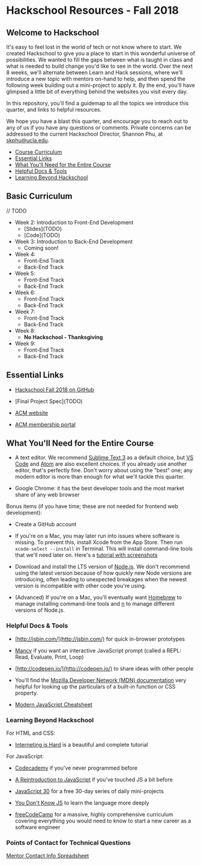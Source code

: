 # Hackschool Resources - Fall 2018

## Welcome to Hackschool 

It's easy to feel lost in the world of tech or not know where to start. We
created Hackschool to give you a place to start in this wonderful universe of
possibilities. We wanted to fill the gaps between what is taught in class and
what is needed to build change you'd like to see in the world. Over the next 8
weeks, we'll alternate between Learn and Hack sessions, where we'll introduce a
new topic with mentors on-hand to help, and then spend the following week
building out a mini-project to apply it. By the end, you'll have glimpsed a
little bit of everything behind the websites you visit every day.

In this repository, you'll find a guidemap to all the topics we introduce this
quarter, and links to helpful resources.

We hope you have a blast this quarter, and encourage you to reach out to any of
us if you have any questions or comments. Private concerns can be addressed to
the current Hackschool Director, Shannon Phu, at
[skphu@ucla.edu](mailto:skphu@ucla.edu).

<!-- MarkdownTOC autolink=true bracket="round" lowercase_only_ascii="false" -->
- [Course Curriculum](#basic-curriculum)
- [Essential Links](#essential-links)
- [What You'll Need for the Entire Course](#what-youll-need-for-the-entire-course)
- [Helpful Docs & Tools](#helpful-docs--tools)
- [Learning Beyond Hackschool](#learning-beyond-hackschool)

<!-- /MarkdownTOC -->

## Basic Curriculum

// TODO

* Week 2: Introduction to Front-End Development
    * [Slides]\(TODO)
    * [Code]\(TODO)
* Week 3: Introduction to Back-End Development
    * Coming soon!
* Week 4:
    * Front-End Track
    * Back-End Track
* Week 5:
    - Front-End Track
    - Back-End Track
* Week 6:
   - Front-End Track
   - Back-End Track
* Week 7:
   - Front-End Track
   - Back-End Track
* Week 8:
   - **No Hackschool - Thanksgiving**
* Week 9:
   - Front-End Track
   - Back-End Track

## Essential Links 

* [Hackschool Fall 2018 on GitHub](https://github.com/uclaacm/hackschool-f18)

* [Final Project Spec]\(TODO)

* [ACM website](http://www.uclaacm.com/)

* [ACM membership portal](https://members.uclaacm.com/login)



## What You'll Need for the Entire Course

* A text editor. We recommend [Sublime Text 3](https://www.sublimetext.com/) as
  a default choice, but [VS Code](https://code.visualstudio.com/) and
  [Atom](https://atom.io/) are also excellent choices. If you already use
  another editor, that's perfectly fine. Don't worry about using the "best"
  one; any modern editor is more than enough for what we'll tackle this
  quarter.

* Google Chrome: it has the best developer tools and the most market share of
  any web browser

Bonus items (if you have time; these are not needed for frontend web development): 

* Create a GitHub account

* If you're on a Mac, you may later run into issues where software is missing.
  To prevent this, install Xcode from the App Store. Then run `xcode-select --install` in Terminal. This will install command-line tools that we'll need
  later on. Here's a [tutorial with screenshots](http://osxdaily.com/2014/02/12/install-command-line-tools-mac-os-x/)

* Download and install the LTS version of [Node.js](https://nodejs.org/en/). 
  We don't recommend using the latest version because of how quickly new Node
  versions are introducing, often leading to unexpected breakages when the
  newest version is incompatible with other code you're using.

* (Advanced) If you're on a Mac, you'll eventually want
  [Homebrew](https://brew.sh/) to manage installing command-line tools and
  [n](https://github.com/tj/n) to manage different versions of Node.js.

### Helpful Docs & Tools

* [http://jsbin.com/](http://jsbin.com/) for quick in-browser prototypes

* [Mancy](https://github.com/princejwesley/Mancy) if you want an interactive
  JavaScript prompt (called a REPL: Read, Evaluate, Print, Loop)

* [http://codepen.io/](http://codepen.io/) to share ideas with other people

* You'll find the [Mozilla Developer Network (MDN) documentation](https://developer.mozilla.org/en-US/docs/Web) very helpful
for looking up the particulars of a built-in function or CSS property.

* [Modern JavaScript Cheatsheet](https://github.com/mbeaudru/modern-js-cheatsheet/blob/master/readme.md)


### Learning Beyond Hackschool

For HTML and CSS:

* [Interneting is Hard](https://internetingishard.com/) is a beautiful and complete tutorial

For JavaScript: 

* [Codecademy](https://www.codecademy.com/learn/introduction-to-javascript) if you've never programmed before

* [A Reintroduction to JavaScript](https://developer.mozilla.org/en-US/docs/Web/JavaScript/A_re-introduction_to_JavaScript) if you've touched JS a bit before

* [JavaScript 30](https://javascript30.com/) for a free 30-day series of daily
  mini-projects

* [You Don't Know JS](https://github.com/getify/You-Dont-Know-JS) to learn the language more deeply

* [freeCodeCamp](https://www.freecodecamp.org/map) for a massive, highly comprehensive curriculum covering everything you would need to know to start a new career as a software engineer

### Points of Contact for Technical Questions
[Mentor Contact Info Spreadsheet](https://docs.google.com/spreadsheets/d/1rWsnS8zYMXVQKqnVOAUyYM2391IOBNL-RTgOnIQJ6Pw/edit?usp=sharing)
